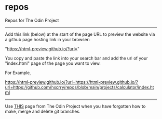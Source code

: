 # repos



Repos for The Odin Project


--------------------------------------------------------------------------------------------------


Add this link (below) at the start of the page URL to preview the website via a github page hosting link in your browser: 

"https://html-preview.github.io/?url="

You copy and paste the link into your search bar and add the url of your "index.html" page of the page you want to view.

For Example, 

https://html-preview.github.io/?url=https://html-preview.github.io/?url=https://github.com/hxcrry/repos/blob/main/projects/calculator/index.html

--------------------------------------------------------------------------------------------------


Use  <a href="https://www.theodinproject.com/lessons/foundations-revisiting-rock-paper-scissors" target="_blank">THIS</a> page from The Odin Project when you have forgotten how to make, merge and delete git branches.